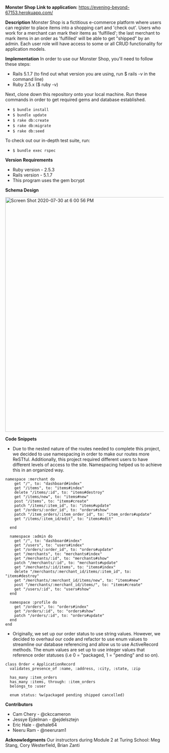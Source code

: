 **Monster Shop**
**Link to application:** https://evening-beyond-67153.herokuapp.com/

**Description**
Monster Shop is a fictitious e-commerce platform where users can register to place items into a shopping cart and 'check out'. Users who work for a merchant can mark their items as 'fulfilled'; the last merchant to mark items in an order as 'fulfilled' will be able to get "shipped" by an admin. Each user role will have access to some or all CRUD functionality for application models.

**Implementation**
In order to use our Monster Shop, you'll need to follow these steps:

- Rails 5.1.7 (to find out what version you are using, run $ rails -v in the command line)
- Ruby 2.5.x ($ ruby -v)

Next, clone down this repository onto your local machine. Run these commands in order to get required gems and database established.

- ``$ bundle install``
- ``$ bundle update``
- ``$ rake db:create``
- ``$ rake db:migrate``
- ``$ rake db:seed``

To check out our in-depth test suite, run:

- ``$ bundle exec rspec``

**Version Requirements**
- Ruby version - 2.5.3
- Rails version - 5.1.7
- This program uses the gem bcrypt

**Schema Design**

<img width="747" alt="Screen Shot 2020-07-30 at 6 00 56 PM" src="https://user-images.githubusercontent.com/57038617/88979038-1350dc00-d27e-11ea-9ed5-a8dd25113286.png">

**Code Snippets**

- Due to the nested nature of the routes needed to complete this project, we decided to use namespacing in order to make our routes more ReSTful. Additionally, this project required different users to have different levels of access to the site. Namespacing helped us to achieve this in an organized way.
```
namespace :merchant do
    get "/", to: "dashboard#index"
    get "/items", to: "items#index"
    delete "/items/:id", to: "items#destroy"
    get "/items/new", to: "items#new"
    post "/items", to: "items#create"
    patch "/items/:item_id", to: "items#update"
    get "/orders/:order_id", to: "orders#show"
    patch "/item_orders/:item_order_id", to: "item_orders#update"
    get "/items/:item_id/edit", to: "items#edit"

  end

  namespace :admin do
    get "/", to: "dashboard#index"
    get "/users", to: "users#index"
    get "/orders/:order_id", to: "orders#update"
    get "/merchants", to: "merchants#index"
    get "/merchants/:id", to: "merchants#show"
    patch "/merchants/:id", to: "merchants#update"
    get "/merchants/:id/items", to: "items#index"
    delete "/merchants/:merchant_id/items/:item_id", to: "items#destroy"
    get "/merchants/:merchant_id/items/new", to: "items#new"
    post "/merchants/:merchant_id/items/", to: "items#create"
    get "/users/:id", to: "users#show"
  end

  namespace :profile do
    get "/orders", to: "orders#index"
    get "/orders/:id", to: "orders#show"
    patch "/orders/:id", to: "orders#update"
  end
end
```

- Originally, we set up our order status to use string values. However, we decided to overhaul our code and refactor to use enum values to streamline our database referencing and allow us to use ActiveRecord methods. The enum values are set up to use integer values that reference order statuses (i.e 0 = "packaged, 1 = "pending" and so on). 
```
class Order < ApplicationRecord
  validates_presence_of :name, :address, :city, :state, :zip

  has_many :item_orders
  has_many :items, through: :item_orders
  belongs_to :user

  enum status: %w(packaged pending shipped cancelled)
```

**Contributors**
- Cam Chery - @ckccameron
- Jessye Ejdelman - @ejdelsztejn
- Eric Hale - @ehale64
- Neeru Ram - @neeruram1

**Acknowledgments**
Our instructors during Module 2 at Turing School:
Meg Stang, Cory Westerfield, Brian Zanti
